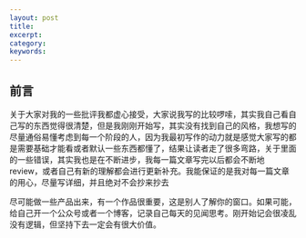 ```yaml
---
layout: post
title:   
excerpt:  
category: 
keywords: 
---
```


## 前言

关于大家对我的一些批评我都虚心接受，大家说我写的比较啰嗦，其实我自己看自己写的东西觉得很清楚，但是我刚刚开始写，其实没有找到自己的风格，我想写的尽量通俗易懂考虑到每一个阶段的人，因为我最初写作的动力就是感觉大家写的都是需要基础才能看或者默认一些东西都懂了，结果让读者走了很多弯路，关于里面的一些错误，其实我也是在不断进步，我每一篇文章写完以后都会不断地review，或者自己有新的理解都会进行更新补充。我能保证的是我对每一篇文章的用心，尽量写详细，并且绝对不会抄来抄去



尽可能做一些产品出来，有一个作品很重要，这是别人了解你的窗口。如果可能，给自己开一个公众号或者一个博客，记录自己每天的见闻思考。刚开始记会很凌乱没有逻辑，但坚持下去一定会有很大价值。

